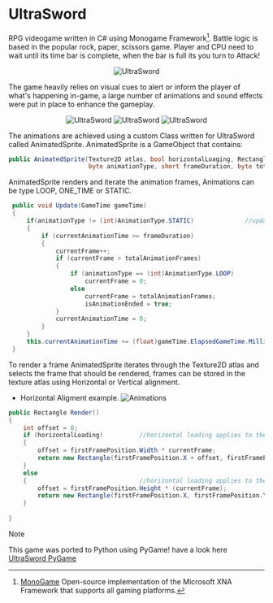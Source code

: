 # UltraSword
RPG videogame written in C# using Monogame Framework[^1]. Battle logic is based in the popular rock, paper, scissors game. 
Player and CPU need to wait until its time bar is complete, when the bar is full its you turn to Attack!

<p align="center">
    <img src="https://github.com/MethodCa/UltraSword/assets/15893276/a0734897-6525-418d-b318-753d079830ea" alt="UltraSword">
</p>

The game heavily relies on visual cues to alert or inform the player of what's happening in-game, a large number of animations and sound effects were put in place to enhance the gameplay.
<p align="center">
    <img src="https://github.com/MethodCa/UltraSword/assets/15893276/9d69b330-a1bb-40d9-8d69-a47823e18315" alt="UltraSword">
    <img src="https://github.com/MethodCa/UltraSword/assets/15893276/b41ede1a-92e9-4719-ae6d-07415fe4946e" alt="UltraSword">
    <img src="https://github.com/MethodCa/UltraSword/assets/15893276/06eb1bfe-ceda-4518-b0ec-8658ab373301" alt="UltraSword">
</p>

The animations are achieved using a custom Class written for UltraSword called AnimatedSprite. AnimatedSprite is a GameObject that contains:
```c# 
public AnimatedSprite(Texture2D atlas, bool horizontalLoaging, Rectangle firstFramePosition,
                      byte animationType, short frameDuration, byte totalAnimationFrames)
```
AnimatedSprite renders and iterate the animation frames, Animations can be type LOOP, ONE_TIME or STATIC.

```c#
 public void Update(GameTime gameTime)
 {
     if(animationType != (int)AnimationType.STATIC)              //updated the animation if it is a non-static
     {
         if (currentAnimationTime >= frameDuration)
         {
             currentFrame++;
             if (currentFrame > totalAnimationFrames)
             {
                 if (animationType == (int)AnimationType.LOOP)
                     currentFrame = 0;
                 else
                     currentFrame = totalAnimationFrames;
                     isAnimationEnded = true;
             }
             currentAnimationTime = 0;
         }
     }
     this.currentAnimationTime += (float)gameTime.ElapsedGameTime.Milliseconds;
 }
```
To render a frame AnimatedSprite iterates through the Texture2D atlas and selects the frame that should be rendered, frames can be stored in the texture atlas using Horizontal 
or Vertical alignment.
- Horizontal Aligment example.
![Animations](https://github.com/MethodCa/UltraSword/assets/15893276/37481580-d1a8-46e3-bd3f-eda9aeb61caf)

```c#
public Rectangle Render()
{
    int offset = 0;
    if (horizontalLoading)          //horizontal loading applies to the images that are stored in an horizontal fashion
    {
        offset = firstFramePosition.Width * currentFrame;
        return new Rectangle(firstFramePosition.X + offset, firstFramePosition.Y, firstFramePosition.Width, firstFramePosition.Height);
    }
    else
    {                               //horizontal loading applies to the images that are stored in a vertical fashion
        offset = firstFramePosition.Height * (currentFrame);
        return new Rectangle(firstFramePosition.X, firstFramePosition.Y + offset, firstFramePosition.Width, firstFramePosition.Height);
    }
    
}
```

> [!NOTE]
> This game was ported to Python using PyGame! have a look here [UltraSword PyGame](https://github.com/MethodCa/UltraSword_PyGame)
> 
[^1]: [MonoGame](https://monogame.net/) Open-source implementation of the Microsoft XNA Framework that supports all gaming platforms. 
